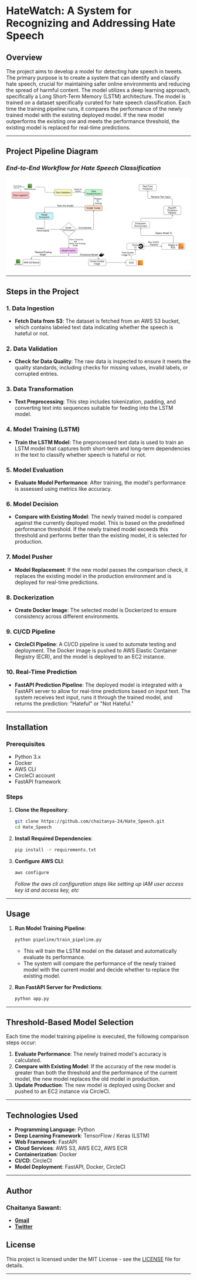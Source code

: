 # HateWatch: A System for Recognizing and Addressing Hate Speech

## Overview
The project aims to develop a model for detecting hate speech in tweets. The primary purpose is to create a system that can identify and classify hate speech, crucial for maintaining safer online environments and reducing the spread of harmful content. The model utilizes a deep learning approach, specifically a Long Short-Term Memory (LSTM) architecture. The model is trained on a dataset specifically curated for hate speech classification. Each time the training pipeline runs, it compares the performance of the newly trained model with the existing deployed model. If the new model outperforms the existing one and meets the performance threshold, the existing model is replaced for real-time predictions.

---

## Project Pipeline Diagram

### *End-to-End Workflow for Hate Speech Classification*
![alt text](<assets/Project Workflow.png>)


---

## Steps in the Project

### 1. Data Ingestion
- **Fetch Data from S3**: The dataset is fetched from an AWS S3 bucket, which contains labeled text data indicating whether the speech is hateful or not.

### 2. Data Validation
- **Check for Data Quality**: The raw data is inspected to ensure it meets the quality standards, including checks for missing values, invalid labels, or corrupted entries.

### 3. Data Transformation
- **Text Preprocessing**: This step includes tokenization, padding, and converting text into sequences suitable for feeding into the LSTM model.

### 4. Model Training (LSTM)
- **Train the LSTM Model**: The preprocessed text data is used to train an LSTM model that captures both short-term and long-term dependencies in the text to classify whether speech is hateful or not.
  
### 5. Model Evaluation
- **Evaluate Model Performance**: After training, the model's performance is assessed using metrics like accuracy.

### 6. Model Decision
- **Compare with Existing Model**: The newly trained model is compared against the currently deployed model. This is based on the predefined performance threshold. If the newly trained model exceeds this threshold and performs better than the existing model, it is selected for production.
  
### 7. Model Pusher
- **Model Replacement**: If the new model passes the comparison check, it replaces the existing model in the production environment and is deployed for real-time predictions.

### 8. Dockerization
- **Create Docker Image**: The selected model is Dockerized to ensure consistency across different environments.

### 9. CI/CD Pipeline
- **CircleCI Pipeline**: A CI/CD pipeline is used to automate testing and deployment. The Docker image is pushed to AWS Elastic Container Registry (ECR), and the model is deployed to an EC2 instance.

### 10. Real-Time Prediction
- **FastAPI Prediction Pipeline**: The deployed model is integrated with a FastAPI server to allow for real-time predictions based on input text. The system receives text input, runs it through the trained model, and returns the prediction: "Hateful" or "Not Hateful."

---

## Installation

### Prerequisites
- Python 3.x
- Docker
- AWS CLI
- CircleCI account
- FastAPI framework

### Steps

1. **Clone the Repository**:
    ```bash
    git clone https://github.com/chaitanya-24/Hate_Speech.git
    cd Hate_Speech
    ```

2. **Install Required Dependencies**:
    ```bash
    pip install -r requirements.txt
    ```

3. **Configure AWS CLI**:
    ```bash
    aws configure
    ```
    *Follow the aws cli configuration steps like setting up IAM user access key id and access key, etc*
---

## Usage

1. **Run Model Training Pipeline**:
    ```bash
    python pipeline/train_pipeline.py
    ```
    - This will train the LSTM model on the dataset and automatically evaluate its performance.
    - The system will compare the performance of the newly trained model with the current model and decide whether to replace the existing model.

2. **Run FastAPI Server for Predictions**:
    ```bash
    python app.py
    ```

---

## Threshold-Based Model Selection

Each time the model training pipeline is executed, the following comparison steps occur:
1. **Evaluate Performance**: The newly trained model's accuracy is calculated.
2. **Compare with Existing Model**: If the accuracy of the new model is greater than both the threshold and the performance of the current model, the new model replaces the old model in production.
3. **Update Production**: The new model is deployed using Docker and pushed to an EC2 instance via CircleCI.

---

## Technologies Used

- **Programming Language**: Python
- **Deep Learning Framework**: TensorFlow / Keras (LSTM)
- **Web Framework**: FastAPI
- **Cloud Services**: AWS S3, AWS EC2, AWS ECR
- **Containerization**: Docker
- **CI/CD**: CircleCI
- **Model Deployment**: FastAPI, Docker, CircleCI

---

## Author
### Chaitanya Sawant:
* **[Gmail](mailto:chaitanya.aiwork@gmail.com)**
* **[Twitter](https://twitter.com/chaitanya_42)**

## License

This project is licensed under the MIT License - see the [LICENSE](LICENSE) file for details.

---

